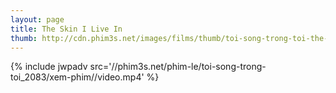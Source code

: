 ```yaml
---
layout: page
title: The Skin I Live In
thumb: http://cdn.phim3s.net/images/films/thumb/toi-song-trong-toi-the-skin-i-live-in-2011.jpg
---
```

{% include jwpadv src='//phim3s.net/phim-le/toi-song-trong-toi_2083/xem-phim//video.mp4' %}